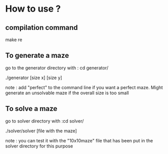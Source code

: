 # How to use ?

## compilation command

make re

## To generate a maze

go to the generator directory with : cd generator/

./generator [size x] [size y]

note : add "perfect" to the command line if you want a perfect maze. Might generate an unsolvable maze if the overall size is too small

## To solve a maze

go to solver directory with :cd solver/

./solver/solver [file with the maze]

note : you can test it with the "10x10maze" file that has been put in the solver directory for this purpose